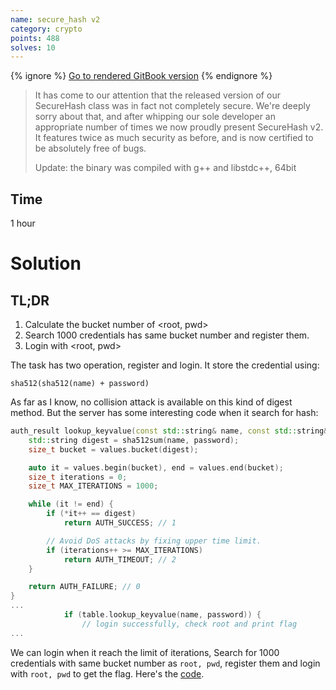 ```yaml
---
name: secure_hash v2
category: crypto
points: 488
solves: 10
---
```


{% ignore %}
[Go to rendered GitBook version](https://sasdf.cf/ctf/)
{% endignore %}

> It has come to our attention that the released version of our
> SecureHash class was in fact not completely secure.
> We're deeply sorry about that,
> and after whipping our sole developer an appropriate number of
> times we now proudly present SecureHash v2.
> It features twice as much security as before,
> and is now certified to be absolutely free of bugs.
> 
> Update: the binary was compiled with g++ and libstdc++, 64bit

## Time
1 hour

# Solution
## TL;DR
1. Calculate the bucket number of <root, pwd>
2. Search 1000 credentials has same bucket number and register them.
3. Login with <root, pwd>


The task has two operation, register and login.
It store the credential using:
```
sha512(sha512(name) + password)
```
As far as I know, no collision attack is available on this kind of digest method.
But the server has some interesting code when it search for hash:
```C++
auth_result lookup_keyvalue(const std::string& name, const std::string& password) {
    std::string digest = sha512sum(name, password);
    size_t bucket = values.bucket(digest);

    auto it = values.begin(bucket), end = values.end(bucket);
    size_t iterations = 0;
    size_t MAX_ITERATIONS = 1000;

    while (it != end) {
        if (*it++ == digest)
            return AUTH_SUCCESS; // 1

        // Avoid DoS attacks by fixing upper time limit.
        if (iterations++ >= MAX_ITERATIONS)
            return AUTH_TIMEOUT; // 2
    }

    return AUTH_FAILURE; // 0
}
...
            if (table.lookup_keyvalue(name, password)) {
                // login successfully, check root and print flag
...
```
We can login when it reach the limit of iterations,
Search for 1000 credentials with same bucket number as `root, pwd`,
register them and login with `root, pwd` to get the flag.
Here's the [code]([_files/dos.cpp]).
